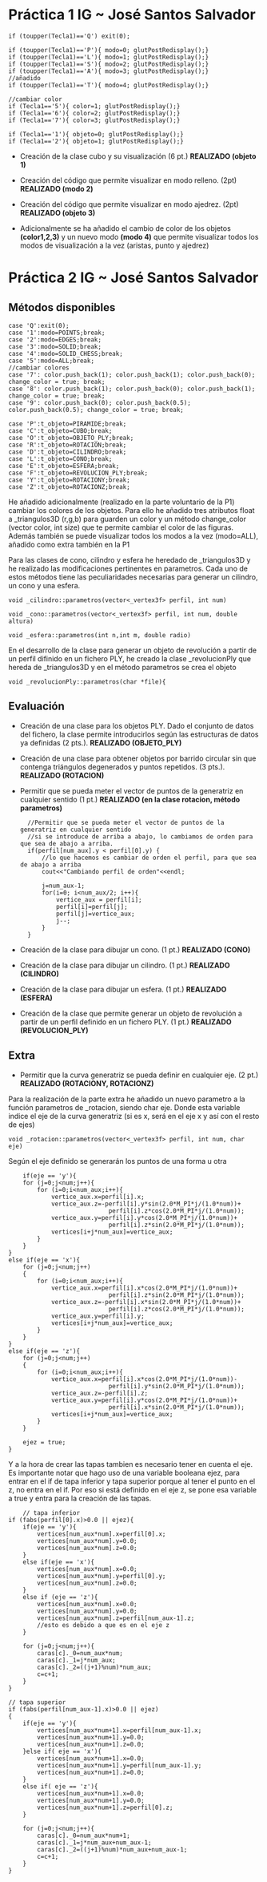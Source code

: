 # Práctica 1 IG ~ José Santos Salvador

    if (toupper(Tecla1)=='Q') exit(0);

    if (toupper(Tecla1)=='P'){ modo=0; glutPostRedisplay();}
    if (toupper(Tecla1)=='L'){ modo=1; glutPostRedisplay();}
    if (toupper(Tecla1)=='S'){ modo=2; glutPostRedisplay();}
    if (toupper(Tecla1)=='A'){ modo=3; glutPostRedisplay();}
    //añadido
    if (toupper(Tecla1)=='T'){ modo=4; glutPostRedisplay();}

    //cambiar color
    if (Tecla1=='5'){ color=1; glutPostRedisplay();}
    if (Tecla1=='6'){ color=2; glutPostRedisplay();}
    if (Tecla1=='7'){ color=3; glutPostRedisplay();}

    if (Tecla1=='1'){ objeto=0; glutPostRedisplay();}
    if (Tecla1=='2'){ objeto=1; glutPostRedisplay();}


* Creación de la clase cubo y su visualización (6 pt.) **REALIZADO (objeto 1)**
* Creación del código que permite visualizar en modo relleno. (2pt) **REALIZADO (modo 2)**
* Creación del código que permite visualizar en modo ajedrez. (2pt) **REALIZADO (objeto 3)**

* Adicionalmente se ha añadido el cambio de color de los objetos **(color1,2,3)** y un nuevo modo **(modo 4)** que permite visualizar todos los modos de visualización a la vez (aristas, punto y ajedrez)

# Práctica 2 IG ~ José Santos Salvador

## Métodos disponibles

	case 'Q':exit(0);
	case '1':modo=POINTS;break;
	case '2':modo=EDGES;break;
	case '3':modo=SOLID;break;
	case '4':modo=SOLID_CHESS;break;
	case '5':modo=ALL;break;
	//cambiar colores
	case '7': color.push_back(1); color.push_back(1); color.push_back(0); change_color = true; break;
	case '8': color.push_back(1); color.push_back(0); color.push_back(1); change_color = true; break;
	case '9': color.push_back(0); color.push_back(0.5); color.push_back(0.5); change_color = true; break;

	case 'P':t_objeto=PIRAMIDE;break;
	case 'C':t_objeto=CUBO;break;
	case 'O':t_objeto=OBJETO_PLY;break;	
	case 'R':t_objeto=ROTACION;break;
	case 'D':t_objeto=CILINDRO;break;
	case 'L':t_objeto=CONO;break;
	case 'E':t_objeto=ESFERA;break;
	case 'F':t_objeto=REVOLUCION_PLY;break;
	case 'Y':t_objeto=ROTACIONY;break;
	case 'Z':t_objeto=ROTACIONZ;break;

He añadido adicionalmente (realizado en la parte voluntario de la P1) cambiar los colores de los objetos. Para ello he añadido tres atributos float a _triangulos3D (r,g,b) para guarden un color y un método change_color (vector<float> color, int size) que te permite cambiar el color de las figuras.  Además también se puede visualizar todos los modos a la vez (modo=ALL), añadido como extra también en la P1

Para las clases de cono, cilindro y esfera he heredado de _triangulos3D y he realizado las modificaciones pertinentes en parametros. Cada uno de estos métodos tiene las peculiaridades necesarias para generar un cilindro, un cono y una esfera.

    void _cilindro::parametros(vector<_vertex3f> perfil, int num)

    void _cono::parametros(vector<_vertex3f> perfil, int num, double altura)

    void _esfera::parametros(int n,int m, double radio)

En el desarrollo de la clase para generar un objeto de revolución a partir de un perfil difinido en un fichero PLY, he creado la clase _revolucionPly que hereda de _triangulos3D y en el método parametros se crea el objeto

    void _revolucionPly::parametros(char *file){


## Evaluación

* Creación de una clase para los objetos PLY. Dado el conjunto de datos del fichero, la clase permite introducirlos según las estructuras de datos ya definidas (2 pts.). **REALIZADO (OBJETO_PLY)**
* Creación de una clase para obtener objetos por barrido circular sin que contenga triángulos degenerados y puntos repetidos. (3 pts.). **REALIZADO (ROTACION)**
* Permitir que se pueda meter el vector de puntos de la generatriz en cualquier sentido (1 pt.) **REALIZADO (en la clase rotacion, método parametros)**  

    
        //Permitir que se pueda meter el vector de puntos de la generatriz en cualquier sentido
        //si se introduce de arriba a abajo, lo cambiamos de orden para que sea de abajo a arriba.
        if(perfil[num_aux].y < perfil[0].y) {
            //lo que hacemos es cambiar de orden el perfil, para que sea de abajo a arriba
            cout<<"Cambiando perfil de orden"<<endl;
            
            j=num_aux-1;
            for(i=0; i<num_aux/2; i++){
                vertice_aux = perfil[i];
                perfil[i]=perfil[j];
                perfil[j]=vertice_aux;
                j--;
            }
        }

* Creación de la clase para dibujar un cono. (1 pt.) **REALIZADO (CONO)**
* Creación de la clase para dibujar un cilindro. (1 pt.) **REALIZADO (CILINDRO)**
* Creación de la clase para dibujar un esfera. (1 pt.) **REALIZADO (ESFERA)**
* Creación de la clase que permite generar un objeto de revolución a partir de un perfil definido en un fichero PLY. (1 pt.) **REALIZADO (REVOLUCION_PLY)**

## Extra

* Permitir que la curva generatriz se pueda definir en cualquier eje. (2 pt.) **REALIZADO (ROTACIONY, ROTACIONZ)**     

Para la realización de la parte extra he añadido un nuevo parametro a la función parametros de _rotacion, siendo char eje. Donde esta variable indice el eje de la curva generatriz (si es x, será en el eje x y así con el resto de ejes)

    void _rotacion::parametros(vector<_vertex3f> perfil, int num, char eje)


Según el eje definido se generarán los puntos de una forma u otra

    	if(eje == 'y'){
		for (j=0;j<num;j++){
			for (i=0;i<num_aux;i++){
				vertice_aux.x=perfil[i].x;
				vertice_aux.z=-perfil[i].y*sin(2.0*M_PI*j/(1.0*num))+
								perfil[i].z*cos(2.0*M_PI*j/(1.0*num));
				vertice_aux.y=perfil[i].y*cos(2.0*M_PI*j/(1.0*num))+
								perfil[i].z*sin(2.0*M_PI*j/(1.0*num));
				vertices[i+j*num_aux]=vertice_aux;
			}
		}
	}
	else if(eje == 'x'){
		for (j=0;j<num;j++)
		{
			for (i=0;i<num_aux;i++){
				vertice_aux.x=perfil[i].x*cos(2.0*M_PI*j/(1.0*num))+
								perfil[i].z*sin(2.0*M_PI*j/(1.0*num));
				vertice_aux.z=-perfil[i].x*sin(2.0*M_PI*j/(1.0*num))+
								perfil[i].z*cos(2.0*M_PI*j/(1.0*num));
				vertice_aux.y=perfil[i].y;
				vertices[i+j*num_aux]=vertice_aux;
			}
		}
	}
	else if(eje == 'z'){
		for (j=0;j<num;j++)
		{
			for (i=0;i<num_aux;i++){
				vertice_aux.x=perfil[i].x*cos(2.0*M_PI*j/(1.0*num))-
								perfil[i].y*sin(2.0*M_PI*j/(1.0*num));
				vertice_aux.z=-perfil[i].z;
				vertice_aux.y=perfil[i].y*cos(2.0*M_PI*j/(1.0*num))+
								perfil[i].x*sin(2.0*M_PI*j/(1.0*num));
				vertices[i+j*num_aux]=vertice_aux;
			}
		}
		
		ejez = true;
	}

Y a la hora de crear las tapas tambien es necesario tener en cuenta el eje. Es importante notar que hago uso de una variable booleana ejez, para entrar en el if de tapa inferior y tapa superior porque al tener el punto en el z, no entra en el if. Por eso si está definido en el eje z, se pone esa variable a true y entra para la creación de las tapas.

    	// tapa inferior
	if (fabs(perfil[0].x)>0.0 || ejez){
		if(eje == 'y'){
			vertices[num_aux*num].x=perfil[0].x;
			vertices[num_aux*num].y=0.0; 
			vertices[num_aux*num].z=0.0;
		}
		else if(eje == 'x'){
			vertices[num_aux*num].x=0.0; 
			vertices[num_aux*num].y=perfil[0].y; 
			vertices[num_aux*num].z=0.0;
		}
		else if (eje == 'z'){
			vertices[num_aux*num].x=0.0; 
			vertices[num_aux*num].y=0.0; 
			vertices[num_aux*num].z=perfil[num_aux-1].z;
			//esto es debido a que es en el eje z
		}

		for (j=0;j<num;j++){
			caras[c]._0=num_aux*num;
			caras[c]._1=j*num_aux;
			caras[c]._2=((j+1)%num)*num_aux;
			c=c+1;
		}
	}

	// tapa superior
	if (fabs(perfil[num_aux-1].x)>0.0 || ejez)
	{
		if(eje == 'y'){
			vertices[num_aux*num+1].x=perfil[num_aux-1].x; 
			vertices[num_aux*num+1].y=0.0;
			vertices[num_aux*num+1].z=0.0;
		}else if( eje == 'x'){
			vertices[num_aux*num+1].x=0.0; 
			vertices[num_aux*num+1].y=perfil[num_aux-1].y;
			vertices[num_aux*num+1].z=0.0;
		}
		else if( eje == 'z'){
			vertices[num_aux*num+1].x=0.0; 
			vertices[num_aux*num+1].y=0.0;
			vertices[num_aux*num+1].z=perfil[0].z;
		}

		for (j=0;j<num;j++){	
			caras[c]._0=num_aux*num+1;
			caras[c]._1=j*num_aux+num_aux-1;
			caras[c]._2=((j+1)%num)*num_aux+num_aux-1;
			c=c+1;
		}
	}
